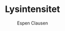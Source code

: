 ---
title: Lysintensitet
level: 4
author: Espen Clausen
language: nb
external: https://espenec.files.wordpress.com/2015/09/lego-mindstorms-del-4-1.pdf
---